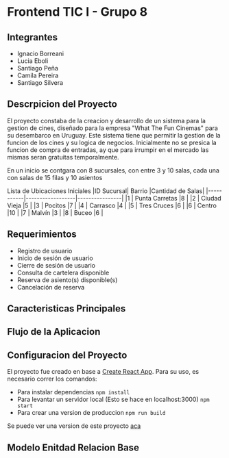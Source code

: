 # Frontend TIC I - Grupo 8

## Integrantes

- Ignacio Borreani
- Lucia Eboli
- Santiago Peña
- Camila Pereira
- Santiago Silvera 

## Descrpicion del Proyecto
El proyecto constaba de la creacion y desarrollo de un sistema para la gestion de cines, diseñado para la empresa "What The Fun Cinemas" para su desembarco en Uruguay. Este sistema tiene que permitir la gestion de la funcion de los cines y su logica de negocios. Inicialmente no se presica la funcion de compra de entradas, ay que para irrumpir en el mercado las mismas seran gratuitas temporalmente.

En un inicio se contgara con 8 sucursales, con entre 3 y 10 salas, cada una con salas de 15 filas y 10 asientos

Lista de Ubicaciones Iniciales
|ID Sucursal|    	 Barrio      |Cantidad de Salas|
|-----------|------------------|----------------|
|1          | Punta Carretas   |8                |
|2          | Ciudad Vieja     |5                |
|3          | Pocitos          |7                |
|4          | Carrasco         |4                |
|5          | Tres Cruces      |6                |
|6          | Centro           |10               |
|7          | Malvín	         |3                |
|8          | Buceo	           |6                |

## Requerimientos 
- Registro de usuario
- Inicio de sesión de usuario
- Cierre de sesión de usuario
- Consulta de cartelera disponible
- Reserva de asiento(s) disponible(s)
- Cancelación de reserva

## Caracteristicas Principales

## Flujo de la Aplicacion 

## Configuracion del Proyecto
El proyecto fue creado en base a [Create React App](https://github.com/facebook/create-react-app).
Para su uso, es necesario correr los comandos:

- Para instalar dependencias
  `npm install`
- Para levantar un servidor local (Esto se hace en localhost:3000)
  `npm start`
- Para crear una version de produccion
  `npm run build`

Se puede ver una version de este proyecto [aca](https://proyecto-tic-1-frontend-grupo08.onrender.com) 
  
## Modelo Enitdad Relacion Base
